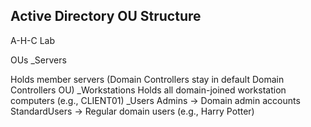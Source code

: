 ## Active Directory OU Structure
  A-H-C Lab
  
  OUs
    _Servers
    
  Holds member servers (Domain Controllers stay in default Domain Controllers OU)
    _Workstations
  Holds all domain-joined workstation computers (e.g., CLIENT01)
    _Users
  Admins → Domain admin accounts
  StandardUsers → Regular domain users (e.g., Harry Potter)
